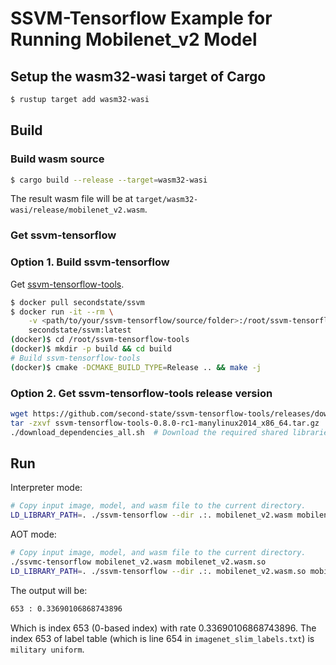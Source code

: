 # SSVM-Tensorflow Example for Running Mobilenet_v2 Model

## Setup the wasm32-wasi target of Cargo

```bash
$ rustup target add wasm32-wasi
```

## Build

### Build wasm source

```bash
$ cargo build --release --target=wasm32-wasi
```

The result wasm file will be at `target/wasm32-wasi/release/mobilenet_v2.wasm`.

### Get ssvm-tensorflow

### Option 1. Build ssvm-tensorflow

Get [ssvm-tensorflow-tools](https://github.com/second-state/ssvm-tensorflow-tools).

```bash
$ docker pull secondstate/ssvm
$ docker run -it --rm \
    -v <path/to/your/ssvm-tensorflow/source/folder>:/root/ssvm-tensorflow-tools \
    secondstate/ssvm:latest
(docker)$ cd /root/ssvm-tensorflow-tools
(docker)$ mkdir -p build && cd build
# Build ssvm-tensorflow-tools
(docker)$ cmake -DCMAKE_BUILD_TYPE=Release .. && make -j
```

### Option 2. Get ssvm-tensorflow-tools release version

```bash
wget https://github.com/second-state/ssvm-tensorflow-tools/releases/download/0.8.0-rc1/ssvm-tensorflow-tools-0.8.0-rc1-manylinux2014_x86_64.tar.gz
tar -zxvf ssvm-tensorflow-tools-0.8.0-rc1-manylinux2014_x86_64.tar.gz
./download_dependencies_all.sh  # Download the required shared libraries and make symbolic links.
```

## Run

Interpreter mode:

```bash
# Copy input image, model, and wasm file to the current directory.
LD_LIBRARY_PATH=. ./ssvm-tensorflow --dir .:. mobilenet_v2.wasm mobilenet_v2_1.4_224_frozen.pb grace_hopper.jpg
```

AOT mode:

```bash
# Copy input image, model, and wasm file to the current directory.
./ssvmc-tensorflow mobilenet_v2.wasm mobilenet_v2.wasm.so
LD_LIBRARY_PATH=. ./ssvm-tensorflow --dir .:. mobilenet_v2.wasm.so mobilenet_v2_1.4_224_frozen.pb grace_hopper.jpg
```

The output will be:
```bash
653 : 0.33690106868743896
```

Which is index 653 (0-based index) with rate 0.33690106868743896.
The index 653 of label table (which is line 654 in `imagenet_slim_labels.txt`) is `military uniform`.

